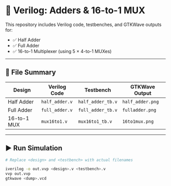 # 🔢 Verilog: Adders & 16-to-1 MUX

This repository includes Verilog code, testbenches, and GTKWave outputs for:

- ✅ Half Adder  
- ✅ Full Adder  
- ✅ 16-to-1 Multiplexer (using 5 × 4-to-1 MUXes)

---

## 📁 File Summary

| Design       | Verilog Code      | Testbench         | GTKWave Output     |
|--------------|-------------------|-------------------|--------------------|
| Half Adder   | `half_adder.v`    | `half_adder_tb.v` | `half_adder.png`   |
| Full Adder   | `full_adder.v`    | `full_adder_tb.v` | `fulladder.png`    |
| 16-to-1 MUX  | `mux16to1.v`      | `mux16to1_tb.v`   | `16to1mux.png`     |

---

## ▶️ Run Simulation

```bash
# Replace <design> and <testbench> with actual filenames

iverilog -o out.vvp <design>.v <testbench>.v
vvp out.vvp
gtkwave <dump>.vcd
